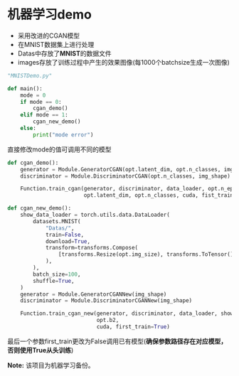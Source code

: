 # 机器学习demo
* 采用改进的CGAN模型
* 在MNIST数据集上进行处理
* Datas中存放了**MNIST**的数据文件
* images存放了训练过程中产生的效果图像(每1000个batchsize生成一次图像)
```python
"MNISTDemo.py"

def main():
    mode = 0
    if mode == 0:
        cgan_demo()
    elif mode == 1:
        cgan_new_demo()
    else:
        print("mode error")
```
直接修改mode的值可调用不同的模型

```python
def cgan_demo():
    generator = Module.GeneratorCGAN(opt.latent_dim, opt.n_classes, img_shape) 
    discriminator = Module.DiscriminatorCGAN(opt.n_classes, img_shape)

    Function.train_cgan(generator, discriminator, data_loader, opt.n_epochs, opt.lr, opt.b1, opt.b2,
                        opt.latent_dim, opt.n_classes, cuda, fist_train=True)

def cgan_new_demo():
    show_data_loader = torch.utils.data.DataLoader(
        datasets.MNIST(
            "Datas/",
            train=False,
            download=True,
            transform=transforms.Compose(
                [transforms.Resize(opt.img_size), transforms.ToTensor(), transforms.Normalize([0.5], [0.5])]
            ),
        ),
        batch_size=100,
        shuffle=True,
    )
    generator = Module.GeneratorCGANNew(img_shape)
    discriminator = Module.DiscriminatorCGANNew(img_shape)

    Function.train_cgan_new(generator, discriminator, data_loader, show_data_loader, opt.n_epochs, opt.lr, opt.b1,
                            opt.b2,
                            cuda, first_train=True)

```
最后一个参数first_train更改为False调用已有模型(**确保参数路径存在对应模型，否则使用True从头训练**)

**Note:** 该项目为机器学习备份。